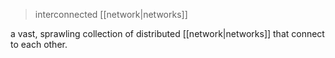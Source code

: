 > interconnected [[network|networks]]

a vast, sprawling collection of distributed [[network|networks]] that connect to each other.



